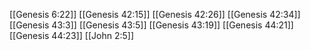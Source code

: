[[Genesis 6:22]]
[[Genesis 42:15]]
[[Genesis 42:26]]
[[Genesis 42:34]]
[[Genesis 43:3]]
[[Genesis 43:5]]
[[Genesis 43:19]]
[[Genesis 44:21]]
[[Genesis 44:23]]
[[John 2:5]]
